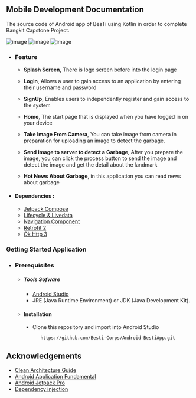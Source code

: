 ## Mobile Development Documentation
The source code of Android app of BesTi using Kotlin in order to complete Bangkit Capstone Project.

![image](https://user-images.githubusercontent.com/89836228/173280017-06d70b08-d199-4896-b678-1a4976771f2a.png)
![image](https://user-images.githubusercontent.com/89836228/173279939-820a8aae-166b-46e7-bb09-a6585a232172.png)
![image](https://user-images.githubusercontent.com/89836228/173279983-0165d172-10a4-4a3e-ab69-9481f8982b77.png)


 - ### Feature
      * **Splash Screen**, There is logo screen before into the login page

      * **Login**, Allows a user to gain access to an application by entering their username and password

      * **SignUp**, Enables users to independently register and gain access to the system

      * **Home**, The start page that is displayed when you have logged in on your device
 
      * **Take Image From Camera**, You can take image from camera in preparation for uploading an image to detect the garbage.

      * **Send image to server to detect a Garbage**, After you prepare the image, you can click the process button to send the image and detect the image and get the detail about the landmark

      * **Hot News About Garbage**,  in this application you can read news about garbage

- #### Dependencies :
  - [Jetpack Compose](https://developer.android.com/jetpack/compose)
  - [Lifecycle & Livedata](https://developer.android.com/jetpack/androidx/releases/lifecycle)
  - [Navigation Component](https://developer.android.com/jetpack/androidx/releases/navigation)
  - [Retrofit 2](https://square.github.io/retrofit/)    
  - [Ok Http 3](https://square.github.io/okhttp/) 

### Getting Started Application

  - ### Prerequisites
      - ##### Tools Sofware
        - [Android Studio](https://developer.android.com/studio)
        - JRE (Java Runtime Environment) or JDK (Java Development Kit).

      - #### Installation
        - Clone this repository and import into Android Studio    
            ```
               https://github.com/Besti-Corps/Android-BestiApp.git

  ## Acknowledgements
  * [Clean Architecture Guide](https://developer.android.com/jetpack/guide)
  * [Android Application Fundamental](https://developer.android.com/guide/components/fundamentals)
  * [Android Jetpack Pro](https://developer.android.com/jetpack)
  * [Dependency injection](https://developer.android.com/training/dependency-injection)
